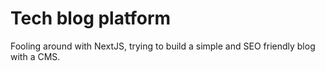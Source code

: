 # Tech blog platform

Fooling around with NextJS, trying to build a simple and SEO friendly blog with a CMS.
